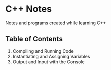 # C++ Notes
Notes and programs created while learning C++

## Table of Contents
1. Compiling and Running Code
2. Instantiating and Assigning Variables
3. Output and Input with the Console
